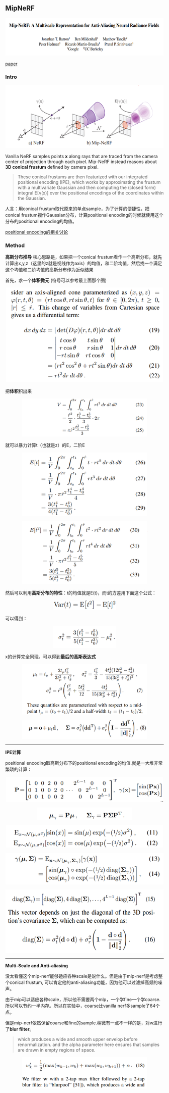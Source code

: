 ## MipNeRF

<p style="text-align: center;">
<img src="mip1.png" width="600" height="120"/>
</p>

[paper](https://arxiv.org/pdf/2103.13415.pdf)

### Intro

<p style="text-align: center;">
<img src="mip2.png" width="600" height="200"/>
</p>


Vanilla NeRF samples points **x** along rays that are traced from the camera center of projection through each pixel. Mip-NeRF instead reasons about **3D conical frustum** defined by camera pixel.

>  These conical frustums are then featurized with our integrated positional encoding (IPE), which works by approximating the frustum with a multivariate Gaussian and then computing the (closed form) integral E[γ(x)] over the positional encodings of the coordinates within the Gaussian.

人言：用conical frustum取代原来的单点sample，为了计算的便捷性，把conical frustum视作Gaussian分布，计算positional encoding的时候就使用这个分布的positional encoding的均值。

[positional encoding的相关讨论](../NeRF/NeRF.md)

### Method

**高斯分布推导**
核心思路是，如果把一个conical frustum看作一个高斯分布，就先计算出x,y,z（这里的z就是视线作为axis）的均值，和二阶均值，然后找一个满足这个均值和二阶均值的高斯分布作为近似结果

首先，求一个**体积微元** (符号可以参考最上面那个图)

<p style="text-align: center;">
<img src="mip3.png" width="500" height="300"/>
</p>

把**体积**积出来
<p style="text-align: center;">
<img src="mip4.png" width="400" height="120"/>
</p>

就可以暴力计算t（也就是z）的E，二阶E

<p style="text-align: center;">
<img src="mip5.png" width="400" height="200"/>
</p>
<p style="text-align: center;">
<img src="mip6.png" width="400" height="200"/>
</p>

然后可以利用**高斯分布的特性**：t的均值就是E(t)，而t的方差用下面这个公式：

<p style="text-align: center;">
<img src="mip7.png" width="200" height="30"/>
</p>

可以得到：
<p style="text-align: center;">
<img src="mip8.png" width="200" height="70"/>
</p>

x的计算完全同理。可以得到**最后的高斯表达式**

<p style="text-align: center;">
<img src="mip9.png" width="400" height="160"/>
</p>
<p style="text-align: center;">
<img src="mip10.png" width="400" height="60"/>
</p>

****

**IPE计算**

positional encoding取高斯分布下的positional encoding的均值.就是一大堆非常繁琐的计算：

<p style="text-align: center;">
<img src="mip11.png" width="500" height="80"/>
</p>
<p style="text-align: center;">
<img src="mip12.png" width="300" height="40"/>
</p>
<p style="text-align: center;">
<img src="mip13.png" width="500" height="70"/>
</p>
<p style="text-align: center;">
<img src="mip14.png" width="550" height="100"/>
</p>
<p style="text-align: center;">
<img src="mip15.png" width="600" height="200"/>
</p>


****

**Multi-Scale and Anti-aliasing**

没太看懂这个mip-nerf能够适应各种scale是说什么。但是由于mip-nerf是考虑整个conical frustum, 可以肯定他的anti-aliasing功能，因为他可以过滤掉高频的噪声。

由于mip可以适应各种scale，所以他不需要两个mlp，一个学fine一个学coarse.所以可以节约一半内存。所以在实验中，coarse比vanilla nerf多sample了64个点。

但是mip-nerf依然保留coarse和fine的sample.稍微有一点不一样的是，对w进行了**blur filter**。

> which produces a wide and smooth upper envelop before renormalization. and the alpha parameter here ensures that samples are drawn in empty regions of space.

<p style="text-align: center;">
<img src="mip16.png" width="400" height="100"/>
</p>
